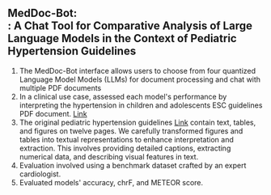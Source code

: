 MedDoc-Bot:<br/>: A Chat Tool for Comparative Analysis of Large Language Models in the Context of Pediatric Hypertension Guidelines
------------------------------------------------------------------------------
1. The MedDoc-Bot interface allows users to choose from four quantized Language Model Models (LLMs) for document processing and chat with multiple PDF documents
2. In a clinical use case, assessed each model's performance by interpreting the hypertension in children and adolescents ESC guidelines PDF document. [Link](https://academic.oup.com/eurheartj/article/43/35/3290/6633855)<br/>
3. The original pediatric hypertension guidelines [Link](https://academic.oup.com/eurheartj/article/43/35/3290/6633855) contain text, tables, and figures on twelve pages. We carefully transformed figures and tables into textual representations to enhance interpretation and extraction. This involves providing detailed captions, extracting numerical data, and describing visual features in text. 
3. Evaluation involved using a benchmark dataset crafted by an expert cardiologist.
4. Evaluated models' accuracy, chrF, and METEOR score.
